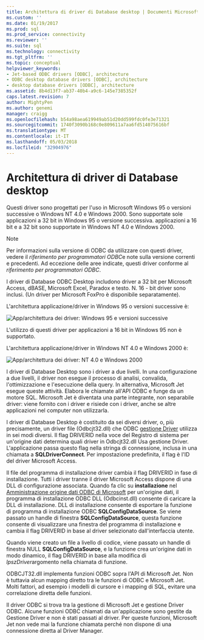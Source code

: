 ```yaml
---
title: Architettura di driver di Database desktop | Documenti Microsoft
ms.custom: ''
ms.date: 01/19/2017
ms.prod: sql
ms.prod_service: connectivity
ms.reviewer: ''
ms.suite: sql
ms.technology: connectivity
ms.tgt_pltfrm: ''
ms.topic: conceptual
helpviewer_keywords:
- Jet-based ODBC drivers [ODBC], architecture
- ODBC desktop database drivers [ODBC], architecture
- desktop database drivers [ODBC], architecture
ms.assetid: 8b4d13f7-ab37-40b4-a9c6-145e7385352f
caps.latest.revision: 7
author: MightyPen
ms.author: genemi
manager: craigg
ms.openlocfilehash: b54a98aea619949ab51d20dd599fdc0fe3e71321
ms.sourcegitcommit: 1740f3090b168c0e809611a7aa6fd514075616bf
ms.translationtype: MT
ms.contentlocale: it-IT
ms.lasthandoff: 05/03/2018
ms.locfileid: "32904976"
---
```

# <a name="desktop-database-drivers-architecture"></a>Architettura di driver di Database desktop
Questi driver sono progettati per l'uso in Microsoft Windows 95 o versioni successive o Windows NT 4.0 e Windows 2000. Sono supportate sole applicazioni a 32 bit in Windows 95 o versione successiva. applicazioni a 16 bit e a 32 bit sono supportate in Windows NT 4.0 e Windows 2000.  
  
> [!NOTE]  
>  Per informazioni sulla versione di ODBC da utilizzare con questi driver, vedere il *riferimento per programmatori ODBC*e note sulla versione correnti e precedenti. Ad eccezione delle aree indicate, questi driver conforme al *riferimento per programmatori ODBC*.  
  
 I driver di Database ODBC Desktop includono driver a 32 bit per Microsoft Access, dBASE, Microsoft Excel, Paradox e testo. N. 16 - bit driver sono inclusi. (Un driver per Microsoft FoxPro è disponibile separatamente).  
  
 L'architettura applicazione/driver in Windows 95 o versioni successive è:  
  
 ![App&#47;architettura dei driver: Windows 95 e versioni successive](../../odbc/microsoft/media/odbcjetarch1.gif "ODBCJetArch1")  
  
 L'utilizzo di questi driver per applicazioni a 16 bit in Windows 95 non è supportato.  
  
 L'architettura applicazione/driver in Windows NT 4.0 e Windows 2000 è:  
  
 ![App&#47;architettura dei driver: NT 4.0 e Windows 2000](../../odbc/microsoft/media/odbcjetarch2.gif "ODBCJetArch2")  
  
 I driver di Database Desktop sono i driver a due livelli. In una configurazione a due livelli, il driver non esegue il processo di analisi, convalida, l'ottimizzazione e l'esecuzione della query. In alternativa, Microsoft Jet esegue queste attività. Elabora le chiamate all'API ODBC e funge da un motore SQL. Microsoft Jet è diventata una parte integrante, non separabile driver: viene fornito con i driver e risiede con i driver, anche se altre applicazioni nel computer non utilizzarla.  
  
 I driver di Database Desktop è costituito da sei diversi driver, o, più precisamente, un driver file (Odbcjt32.dll) che ODBC [gestione Driver](../../odbc/reference/the-driver-manager.md) utilizza in sei modi diversi. Il flag DRIVERID nella voce del Registro di sistema per un'origine dati determina quali driver in Odbcjt32.dll Usa gestione Driver. L'applicazione passa questo flag nella stringa di connessione, inclusa in una chiamata a **SQLDriverConnect**. Per impostazione predefinita, il flag è l'ID del driver Microsoft Access.  
  
 Il file del programma di installazione driver cambia il flag DRIVERID in fase di installazione. Tutti i driver tranne il driver Microsoft Access dispone di una DLL di configurazione associata. Quando fa clic su **installazione** nel [Amministrazione origine dati ODBC di Microsoft](../../odbc/admin/odbc-data-source-administrator.md) per un'origine dati, il programma di installazione ODBC DLL (Odbcinst.dll) consente di caricare la DLL di installazione. DLL di installazione consente di esportare la funzione di programma di installazione ODBC **SQLConfigDataSource**. Se viene passato un handle di finestra **SQLConfigDataSource**, questa funzione consente di visualizzare una finestra del programma di installazione e cambia il flag DRIVERID in base al driver selezionato dall'interfaccia utente.  
  
 Quando viene creato un file a livello di codice, viene passato un handle di finestra NULL **SQLConfigDataSource**, e la funzione crea un'origine dati in modo dinamico, il flag DRIVERID in base alla modifica di *lpszDriver*argomento nella chiamata di funzione.  
  
 ODBCJT32.dll implementa funzioni ODBC sopra l'API di Microsoft Jet. Non è tuttavia alcun mapping diretto tra le funzioni di ODBC e Microsoft Jet. Molti fattori, ad esempio i modelli di cursore e i mapping di SQL, evitare una correlazione diretta delle funzioni.  
  
 Il driver ODBC si trova tra la gestione di Microsoft Jet e gestione Driver ODBC. Alcune funzioni ODBC chiamati da un'applicazione sono gestite da Gestione Driver e non è stati passati al driver. Per queste funzioni, Microsoft Jet non vede mai la funzione chiamata perché non dispone di una connessione diretta al Driver Manager.
